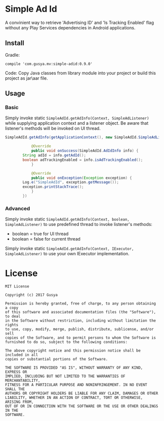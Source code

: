 # Simple Ad Id
A convinient way to retrieve 'Advertising ID' and 'Is Tracking Enabled' flag without any Play Services dependencies in Android applications.

## Install

Gradle:
```
compile 'com.gusya.mv:simple-adid:0.9.0'
```

Code:
Copy Java classes from library module into your project or build this project as jar\aar file.

## Usage

### Basic

Simply invoke static `SimpleAdId.getAdInfo(Context, SimpleAdListener)` while supplying application context and a listener object.
Be aware that listener's methods will be invoked on UI thread.

```java
SimpleAdId.getAdInfo(getApplicationContext(), new SimpleAdId.SimpleAdListener() {

            @Override
            public void onSuccess(SimpleAdId.AdIdInfo info) {
		String adId = info.getAdId();
		boolean adTrackingEnabled = info.isAdTrackingEnabled();	
            }

            @Override
            public void onException(Exception exception) {
		Log.e("SimpleAdId", exception.getMessage());
		exception.printStackTrace();	
            }
        })
```

### Advanced

Simply invoke static `SimpleAdId.getAdInfo(Context, boolean, SimpleAdListener)` to use predefined thread to invoke listener's methods:
* boolean = true for UI thread
* boolean = false for current thread 

Simply invoke static `SimpleAdId.getAdInfo(Context, IExecutor, SimpleAdListener)` to use your own IExecutor implementation.


# License
```
MIT License

Copyright (c) 2017 Gusya

Permission is hereby granted, free of charge, to any person obtaining a copy
of this software and associated documentation files (the "Software"), to deal
in the Software without restriction, including without limitation the rights
to use, copy, modify, merge, publish, distribute, sublicense, and/or sell
copies of the Software, and to permit persons to whom the Software is
furnished to do so, subject to the following conditions:

The above copyright notice and this permission notice shall be included in all
copies or substantial portions of the Software.

THE SOFTWARE IS PROVIDED "AS IS", WITHOUT WARRANTY OF ANY KIND, EXPRESS OR
IMPLIED, INCLUDING BUT NOT LIMITED TO THE WARRANTIES OF MERCHANTABILITY,
FITNESS FOR A PARTICULAR PURPOSE AND NONINFRINGEMENT. IN NO EVENT SHALL THE
AUTHORS OR COPYRIGHT HOLDERS BE LIABLE FOR ANY CLAIM, DAMAGES OR OTHER
LIABILITY, WHETHER IN AN ACTION OF CONTRACT, TORT OR OTHERWISE, ARISING FROM,
OUT OF OR IN CONNECTION WITH THE SOFTWARE OR THE USE OR OTHER DEALINGS IN THE
SOFTWARE.
```
